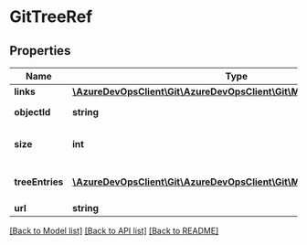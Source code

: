 # GitTreeRef

## Properties
Name | Type | Description | Notes
------------ | ------------- | ------------- | -------------
**links** | [**\AzureDevOpsClient\Git\AzureDevOpsClient\Git\Model\ReferenceLinks**](ReferenceLinks.md) |  | [optional] 
**objectId** | **string** | SHA1 hash of git object | [optional] 
**size** | **int** | Sum of sizes of all children | [optional] 
**treeEntries** | [**\AzureDevOpsClient\Git\AzureDevOpsClient\Git\Model\GitTreeEntryRef[]**](GitTreeEntryRef.md) | Blobs and trees under this tree | [optional] 
**url** | **string** | Url to tree | [optional] 

[[Back to Model list]](../README.md#documentation-for-models) [[Back to API list]](../README.md#documentation-for-api-endpoints) [[Back to README]](../README.md)


